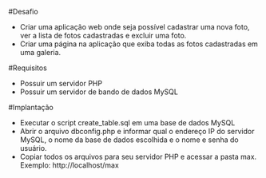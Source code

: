 #Desafio
- Criar uma aplicação web onde seja possível cadastrar uma nova foto, ver a lista de fotos cadastradas e excluir uma foto.
- Criar uma página na aplicação que exiba todas as fotos cadastradas em uma galeria.

#Requisitos
- Possuir um servidor PHP
- Possuir um servidor de bando de dados MySQL

#Implantação
- Executar o script create_table.sql em uma base de dados MySQL
- Abrir o arquivo dbconfig.php e informar qual o endereço IP do servidor MySQL, o nome da base de dados escolhida e o nome e senha do usuário.
- Copiar todos os arquivos para seu servidor PHP e acessar a pasta max. Exemplo: http://localhost/max









